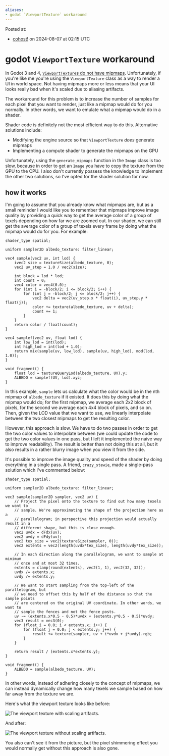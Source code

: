 ```yaml
---
aliases:
- godot `ViewportTexture` workaround
---
```


Posted at:

- [cohost!](https://cohost.org/exodrifter/post/7195979-godot-viewport-textu) on 2024-08-07 at 02:15 UTC

# godot `ViewportTexture` workaround

In Godot 3 and 4, [`ViewportTexture`s do not have mipmaps](../notes/godot-viewport-texture-mipmap.md). Unfortunately, if you're like me you're using the `ViewportTexture` class as a way to render a UI in world space. Not having mipmaps more or less means that your UI looks really bad when it's scaled due to aliasing artifacts.

The workaround for this problem is to increase the number of samples for each pixel that you want to render, just like a mipmap would do for you normally. In other words, we want to emulate what a mipmap would do in a shader.

Shader code is definitely not the most efficient way to do this. Alternative solutions include:
- Modifying the engine source so that `ViewportTexture` _does_ generate mipmaps
- Implementing a compute shader to generate the mipmaps on the GPU

Unfortunately, using the `generate_mipmaps` function in the `Image` class is too slow, because in order to get an `Image` you have to copy the texture from the GPU to the CPU. I also don't currently possess the knowledge to implement the other two solutions, so I've opted for the shader solution for now.

## how it works

I'm going to assume that you already know what mipmaps are, but as a small reminder I would like you to remember that mipmaps improve image quality by providing a quick way to get the average color of a group of texels depending on how far we are zoomed out. In our shader, we can still get the average color of a group of texels every frame by doing what the mipmap would do for you. For example:

```gdshader
shader_type spatial;

uniform sampler2D albedo_texture: filter_linear;

vec4 sample(vec2 uv, int lod) {
	ivec2 size = textureSize(albedo_texture, 0);
	vec2 uv_step = 1.0 / vec2(size);

	int block = lod * lod;
	int count = 0;
	vec4 color = vec4(0.0);
	for (int i = -block/2; i <= block/2; i++) {
		for (int j = -block/2; j <= block/2; j++) {
			vec2 delta = vec2(uv_step.x * float(i), uv_step.y * float(j));
			color += texture(albedo_texture, uv + delta);
			count += 1;
		}
	}
	return color / float(count);
}

vec4 samplef(vec2 uv, float lod) {
	int low_lod = int(lod);
	int high_lod = int(lod + 1.0);
	return mix(sample(uv, low_lod), sample(uv, high_lod), mod(lod, 1.0));
}

void fragment() {
	float lod = textureQueryLod(albedo_texture, UV).y;
	ALBEDO = samplef(UV, lod).xyz;
}
```

In this example, `sample` lets us calculate what the color would be in the nth mipmap of `albedo_texture` if it existed. It does this by doing what the mipmap would do; for the first mipmap, we average each 2x2 block of pixels, for the second we average each 4x4 block of pixels, and so on. Then, given the LOD value that we want to use, we linearly interpolate between the two closest mipmaps to get the resulting color.

However, this approach is slow. We have to do two passes in order to get the two color values to interpolate between (we could update the code to get the two color values in one pass, but I left it implemented the naive way to improve readability). The result is better than not doing this at all, but it also results in a rather blurry image when you view it from the side.

It's possible to improve the image quality and speed of the shader by doing everything in a single pass. A friend, `crazy_stewie`, made a single-pass solution which I've commented below:

```gdshader
shader_type spatial;

uniform sampler2D albedo_texture: filter_linear;

vec3 sample(sampler2D sampler, vec2 uv) {
	// Project the pixel onto the texture to find out how many texels we want to
	// sample. We're approximating the shape of the projection here as a
	// parallelogram; in perspective this projection would actually result in a
	// different shape, but this is close enough.
	vec2 uvdx = dFdx(uv);
	vec2 uvdy = dFdy(uv);
	vec2 tex_size = vec2(textureSize(sampler, 0));
	vec2 extents = vec2(length(uvdx*tex_size), length(uvdy*tex_size));

	// In each direction along the parallelogram, we want to sample at minimum
	// once and at most 32 times.
	extents = clamp(round(extents), vec2(1, 1), vec2(32, 32));
	uvdx /= extents.x;
	uvdy /= extents.y;

	// We want to start sampling from the top-left of the parallelogram, but
	// we need to offset this by half of the distance so that the sample points
	// are centered on the original UV coordinate. In other words, we want to
	// sample the fences and not the fence posts.
	uv -= (extents.x*0.5 - 0.5)*uvdx + (extents.y*0.5 - 0.5)*uvdy;
	vec3 result = vec3(0);
	for (float i = 0.0; i < extents.x; i++) {
		for (float j = 0.0; j < extents.y; j++) {
			result += texture(sampler, uv + i*uvdx + j*uvdy).rgb;
		}
	}

	return result / (extents.x*extents.y);
}

void fragment() {
	ALBEDO = sample(albedo_texture, UV);
}
```

In other words, instead of adhering closely to the concept of mipmaps, we can instead dynamically change how many texels we sample based on how far away from the texture we are.

Here's what the viewport texture looks like before:

![The viewport texture with scaling artifacts.](20240806_godot-viewport-texture-workaround-before.png)

And after:

![The viewport texture without scaling artifacts.](20240806_godot-viewport-texture-workaround-after.png)

You also can't see it from the picture, but the pixel shimmering effect you would normally get without this approach is also gone.
